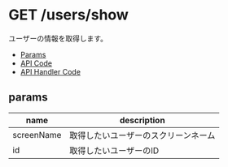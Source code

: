 # GET /users/show

ユーザーの情報を取得します。

- [Params](#params)
- [API Code](/src/endpoints/users/show.js)
- [API Handler Code](/src/handlers/web/users/show.js)

## params


name|description
---|---
screenName|取得したいユーザーのスクリーンネーム
id|取得したいユーザーのID